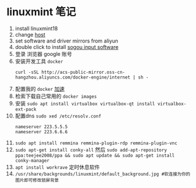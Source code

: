 # linuxmint 笔记
1. install linuxmint18
2. change [host](https://raw.githubusercontent.com/racaljk/hosts/master/hosts)
3. set software and driver mirrors from aliyun
4. double click to install [sogou input software](http://pinyin.sogou.com/linux/download.php?f=linux&bit=64)
5. 登录 浏览器 google 账号
6. 安装开发工具 `docker`
    ```
    curl -sSL http://acs-public-mirror.oss-cn-hangzhou.aliyuncs.com/docker-engine/internet | sh -
    ```
7. 配置我的 `docker` [加速](https://cr.console.aliyun.com/?#/docker/booster)
8. 检索下载自己常用的 `docker images`
9. 安装 `sudo apt install virtualbox virtualbox-qt install virtualbox-ext-pack`
10. 配置dns `sudo xed /etc/resolv.conf`
    ```
    nameserver 223.5.5.5
    nameserver 223.6.6.6
    ```
11. `sudo apt install remmina remmina-plugin-rdp remmina-plugin-vnc`
12. `sudo apt-get install conky-all` 然后 `sudo add-apt-repository ppa:teejee2008/ppa && sudo apt update && sudo apt-get install conky-manager`
13. `apt install workrave` 定时休息软件
14. `/usr/share/backgrounds/linuxmint/default_background.jpg #软连接为你的图片即可修改锁屏背景`
